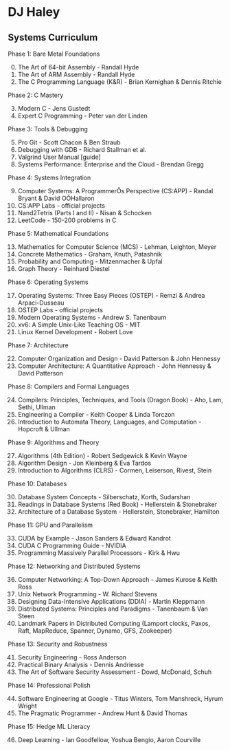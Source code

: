 # DJ Haley
## Systems Curriculum

Phase 1: Bare Metal Foundations

0. The Art of 64-bit Assembly - Randall Hyde
1. The Art of ARM Assembly - Randall Hyde
2. The C Programming Language (K&R) - Brian Kernighan & Dennis Ritchie

Phase 2: C Mastery

3. Modern C - Jens Gustedt
4. Expert C Programming - Peter van der Linden

Phase 3: Tools & Debugging

5. Pro Git - Scott Chacon & Ben Straub
6. Debugging with GDB - Richard Stallman et al.
7. Valgrind User Manual [guide]
8. Systems Performance: Enterprise and the Cloud - Brendan Gregg

Phase 4: Systems Integration

9. Computer Systems: A ProgrammerÕs Perspective (CS:APP) - Randal Bryant & David OÕHallaron
10. CS:APP Labs - official projects
11. Nand2Tetris (Parts I and II) - Nisan & Schocken
12. LeetCode - 150-200 problems in C

Phase 5: Mathematical Foundations

13. Mathematics for Computer Science (MCS) - Lehman, Leighton, Meyer
14. Concrete Mathematics - Graham, Knuth, Patashnik
15. Probability and Computing - Mitzenmacher & Upfal
16. Graph Theory - Reinhard Diestel

Phase 6: Operating Systems

17. Operating Systems: Three Easy Pieces (OSTEP) - Remzi & Andrea Arpaci-Dusseau
18. OSTEP Labs - official projects
19. Modern Operating Systems - Andrew S. Tanenbaum
20. xv6: A Simple Unix-Like Teaching OS - MIT
21. Linux Kernel Development - Robert Love

Phase 7: Architecture

22. Computer Organization and Design - David Patterson & John Hennessy
23. Computer Architecture: A Quantitative Approach - John Hennessy & David Patterson

Phase 8: Compilers and Formal Languages

24. Compilers: Principles, Techniques, and Tools (Dragon Book) - Aho, Lam, Sethi, Ullman
25. Engineering a Compiler - Keith Cooper & Linda Torczon
26. Introduction to Automata Theory, Languages, and Computation - Hopcroft & Ullman

Phase 9: Algorithms and Theory

27. Algorithms (4th Edition) - Robert Sedgewick & Kevin Wayne
28. Algorithm Design - Jon Kleinberg & Eva Tardos
29. Introduction to Algorithms (CLRS) - Cormen, Leiserson, Rivest, Stein

Phase 10: Databases

30. Database System Concepts - Silberschatz, Korth, Sudarshan
31. Readings in Database Systems (Red Book) - Hellerstein & Stonebraker
32. Architecture of a Database System - Hellerstein, Stonebraker, Hamilton

Phase 11: GPU and Parallelism

33. CUDA by Example - Jason Sanders & Edward Kandrot
34. CUDA C Programming Guide - NVIDIA
35. Programming Massively Parallel Processors - Kirk & Hwu

Phase 12: Networking and Distributed Systems

36. Computer Networking: A Top-Down Approach - James Kurose & Keith Ross
37. Unix Network Programming - W. Richard Stevens
38. Designing Data-Intensive Applications (DDIA) - Martin Kleppmann
39. Distributed Systems: Principles and Paradigms - Tanenbaum & Van Steen
40. Landmark Papers in Distributed Computing (Lamport clocks, Paxos, Raft, MapReduce, Spanner, Dynamo, GFS, Zookeeper)

Phase 13: Security and Robustness

41. Security Engineering - Ross Anderson
42. Practical Binary Analysis - Dennis Andriesse
43. The Art of Software Security Assessment - Dowd, McDonald, Schuh

Phase 14: Professional Polish

44. Software Engineering at Google - Titus Winters, Tom Manshreck, Hyrum Wright
45. The Pragmatic Programmer - Andrew Hunt & David Thomas

Phase 15: Hedge ML Literacy

46. Deep Learning - Ian Goodfellow, Yoshua Bengio, Aaron Courville

<!---
dj-haley/dj-haley is a ✨ special ✨ repository because its `README.md` (this file) appears on your GitHub profile.
You can click the Preview link to take a look at your changes.
--->
